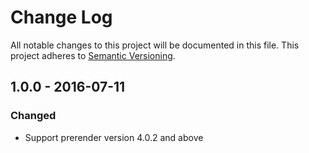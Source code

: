 # Change Log
All notable changes to this project will be documented in this file.
This project adheres to [Semantic Versioning](http://semver.org/).

## 1.0.0 - 2016-07-11
### Changed
- Support prerender version 4.0.2 and above
